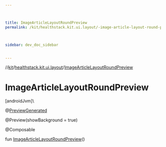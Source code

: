 ```yaml
---



title: ImageArticleLayoutRoundPreview
permalink: /kit/healthstack.kit.ui.layout/-image-article-layout-round-preview.html



sidebar: dev_doc_sidebar


---
```




//[kit](/kit.html)/[healthstack.kit.ui.layout](index.html)/[ImageArticleLayoutRoundPreview](-image-article-layout-round-preview.html)



# ImageArticleLayoutRoundPreview



[androidJvm]\




@[PreviewGenerated](../healthstack.kit.annotation/-preview-generated/index.html)



@Preview(showBackground = true)



@Composable



fun [ImageArticleLayoutRoundPreview](-image-article-layout-round-preview.html)()







